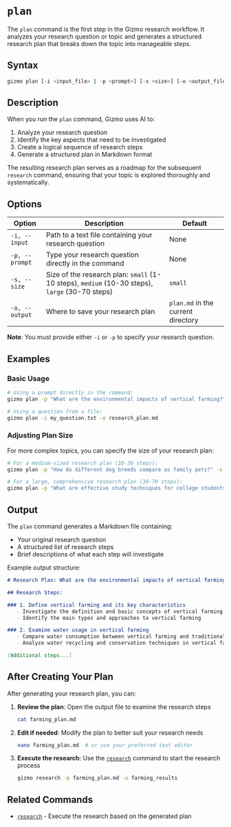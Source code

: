 # `plan`

The `plan` command is the first step in the Gizmo research workflow. It analyzes your research question or topic and generates a structured research plan that breaks down the topic into manageable steps.

## Syntax

```bash
gizmo plan [-i <input_file> | -p <prompt>] [-s <size>] [-o <output_file>]
```

## Description

When you run the `plan` command, Gizmo uses AI to:

1. Analyze your research question
2. Identify the key aspects that need to be investigated
3. Create a logical sequence of research steps
4. Generate a structured plan in Markdown format

The resulting research plan serves as a roadmap for the subsequent `research` command, ensuring that your topic is explored thoroughly and systematically.

## Options

| Option | Description | Default |
|--------|-------------|---------|
| `-i, --input` | Path to a text file containing your research question | None |
| `-p, --prompt` | Type your research question directly in the command | None |
| `-s, --size` | Size of the research plan: `small` (1-10 steps), `medium` (10-30 steps), `large` (30-70 steps) | `small` |
| `-o, --output` | Where to save your research plan | `plan.md` in the current directory |

**Note**: You must provide either `-i` or `-p` to specify your research question.

## Examples

### Basic Usage

```bash
# Using a prompt directly in the command:
gizmo plan -p "What are the environmental impacts of vertical farming?" -o farming_plan.md

# Using a question from a file:
gizmo plan -i my_question.txt -o research_plan.md
```

### Adjusting Plan Size

For more complex topics, you can specify the size of your research plan:

```bash
# For a medium-sized research plan (10-30 steps):
gizmo plan -p "How do different dog breeds compare as family pets?" -s medium -o dog_plan.md

# For a large, comprehensive research plan (30-70 steps):
gizmo plan -p "What are effective study techniques for college students?" -s large -o study_plan.md
```

## Output

The `plan` command generates a Markdown file containing:

- Your original research question
- A structured list of research steps
- Brief descriptions of what each step will investigate

Example output structure:

```markdown
# Research Plan: What are the environmental impacts of vertical farming?

## Research Steps:

### 1. Define vertical farming and its key characteristics
   - Investigate the definition and basic concepts of vertical farming
   - Identify the main types and approaches to vertical farming

### 2. Examine water usage in vertical farming
   - Compare water consumption between vertical farming and traditional agriculture
   - Analyze water recycling and conservation techniques in vertical farming systems

[Additional steps...]
```

## After Creating Your Plan

After generating your research plan, you can:

1. **Review the plan**: Open the output file to examine the research steps
   ```bash
   cat farming_plan.md
   ```

2. **Edit if needed**: Modify the plan to better suit your research needs
   ```bash
   nano farming_plan.md  # or use your preferred text editor
   ```

3. **Execute the research**: Use the [`research`](research.md) command to start the research process
   ```bash
   gizmo research -p farming_plan.md -o farming_results
   ```

## Related Commands

- [`research`](research.md) - Execute the research based on the generated plan

